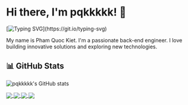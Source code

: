 # Hi there, I'm pqkkkkk! 👋

[![Typing SVG](https://readme-typing-svg.herokuapp.com?font=Fira+Code&pause=1000&width=435&lines=Back+end+Engineer!;Always+learning+new+things!)](https://git.io/typing-svg)

My name is Pham Quoc Kiet. I'm a passionate back-end engineer. I love building innovative solutions and exploring new technologies.

<!-- ## 💻 Tech Stack

### Languages
![Java](https://img.shields.io/badge/java-%23ED8B00.svg?style=for-the-badge&logo=openjdk&logoColor=white)
![JavaScript](https://img.shields.io/badge/javascript-%23323330.svg?style=for-the-badge&logo=javascript&logoColor=%23F7DF1E)
![Python](https://img.shields.io/badge/python-3670A68?style=for-the-badge&logo=python&logoColor=ffdd54)

### Technologies & Tools
![Spring](https://img.shields.io/badge/spring-%236DB33F.svg?style=for-the-badge&logo=spring&logoColor=white)
![FastAPI](https://img.shields.io/badge/FastAPI-009688?style=for-the-badge&logo=fastapi&logoColor=white)
![React](https://img.shields.io/badge/react-%2361DAFB.svg?style=for-the-badge&logo=react&logoColor=black)
![Git](https://img.shields.io/badge/git-%23F05033.svg?style=for-the-badge&logo=git&logoColor=white)
![Docker](https://img.shields.io/badge/docker-%232496ED.svg?style=for-the-badge&logo=docker&logoColor=white)
![MS SQL Server](https://img.shields.io/badge/Microsoft%20SQL%20Server-%23CC2927.svg?style=for-the-badge&logo=microsoft%20sql%20server&logoColor=white)
[![Oracle](https://img.shields.io/badge/Oracle-F80000?style=for-the-badge&logo=oracle&logoColor=white)](https://www.oracle.com/)
![MongoDB](https://img.shields.io/badge/MongoDB-%2347A248.svg?style=for-the-badge&logo=mongodb&logoColor=white) -->

## 📊 GitHub Stats

![pqkkkkk's GitHub stats](https://github-readme-stats.vercel.app/api?username=pqkkkkk&show_icons=true&theme=radical)

<a href="https://github.com/pqkkkkk/AIShortVideoCreator-server">
  <img align="center" src="https://github-readme-stats.vercel.app/api/pin/?username=pqkkkkk&repo=AIShortVideoCreator-server&theme=radical" />
</a>
<a href="https://github.com/pqkkkkk/AIShortVideoCreator-client-v2">
  <img align="center" src="https://github-readme-stats.vercel.app/api/pin/?username=pqkkkkk&repo=AIShortVideoCreator-client-v2&theme=radical" />
</a>
<a href="https://github.com/pqkkkkk/TicSys-server">
  <img align="center" src="https://github-readme-stats.vercel.app/api/pin/?username=pqkkkkk&repo=TicSys-server&theme=radical" />
</a>
<a href="https://github.com/pqkkkkk/TSBank">
  <img align="center" src="https://github-readme-stats.vercel.app/api/pin/?username=pqkkkkk&repo=TSBank&theme=radical" />
</a>

